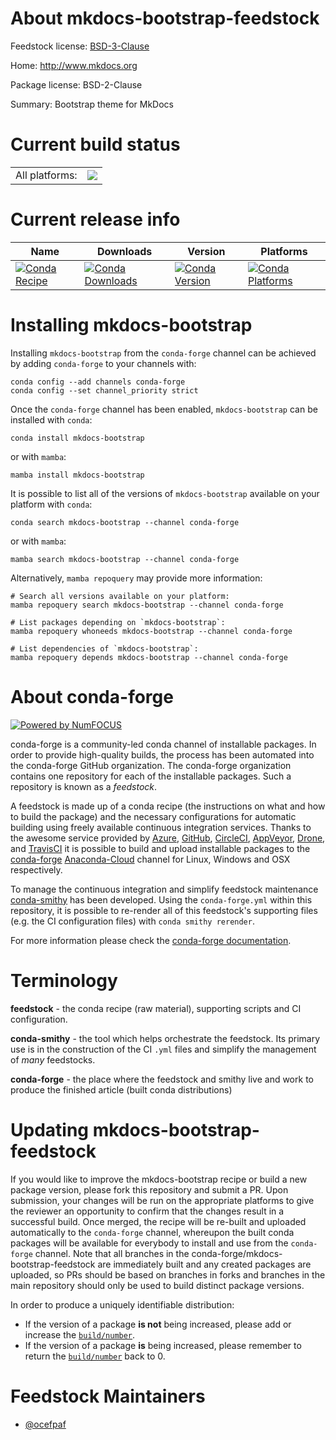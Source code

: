 About mkdocs-bootstrap-feedstock
================================

Feedstock license: [BSD-3-Clause](https://github.com/conda-forge/mkdocs-bootstrap-feedstock/blob/main/LICENSE.txt)

Home: http://www.mkdocs.org

Package license: BSD-2-Clause

Summary: Bootstrap theme for MkDocs

Current build status
====================


<table><tr><td>All platforms:</td>
    <td>
      <a href="https://dev.azure.com/conda-forge/feedstock-builds/_build/latest?definitionId=3096&branchName=main">
        <img src="https://dev.azure.com/conda-forge/feedstock-builds/_apis/build/status/mkdocs-bootstrap-feedstock?branchName=main">
      </a>
    </td>
  </tr>
</table>

Current release info
====================

| Name | Downloads | Version | Platforms |
| --- | --- | --- | --- |
| [![Conda Recipe](https://img.shields.io/badge/recipe-mkdocs--bootstrap-green.svg)](https://anaconda.org/conda-forge/mkdocs-bootstrap) | [![Conda Downloads](https://img.shields.io/conda/dn/conda-forge/mkdocs-bootstrap.svg)](https://anaconda.org/conda-forge/mkdocs-bootstrap) | [![Conda Version](https://img.shields.io/conda/vn/conda-forge/mkdocs-bootstrap.svg)](https://anaconda.org/conda-forge/mkdocs-bootstrap) | [![Conda Platforms](https://img.shields.io/conda/pn/conda-forge/mkdocs-bootstrap.svg)](https://anaconda.org/conda-forge/mkdocs-bootstrap) |

Installing mkdocs-bootstrap
===========================

Installing `mkdocs-bootstrap` from the `conda-forge` channel can be achieved by adding `conda-forge` to your channels with:

```
conda config --add channels conda-forge
conda config --set channel_priority strict
```

Once the `conda-forge` channel has been enabled, `mkdocs-bootstrap` can be installed with `conda`:

```
conda install mkdocs-bootstrap
```

or with `mamba`:

```
mamba install mkdocs-bootstrap
```

It is possible to list all of the versions of `mkdocs-bootstrap` available on your platform with `conda`:

```
conda search mkdocs-bootstrap --channel conda-forge
```

or with `mamba`:

```
mamba search mkdocs-bootstrap --channel conda-forge
```

Alternatively, `mamba repoquery` may provide more information:

```
# Search all versions available on your platform:
mamba repoquery search mkdocs-bootstrap --channel conda-forge

# List packages depending on `mkdocs-bootstrap`:
mamba repoquery whoneeds mkdocs-bootstrap --channel conda-forge

# List dependencies of `mkdocs-bootstrap`:
mamba repoquery depends mkdocs-bootstrap --channel conda-forge
```


About conda-forge
=================

[![Powered by
NumFOCUS](https://img.shields.io/badge/powered%20by-NumFOCUS-orange.svg?style=flat&colorA=E1523D&colorB=007D8A)](https://numfocus.org)

conda-forge is a community-led conda channel of installable packages.
In order to provide high-quality builds, the process has been automated into the
conda-forge GitHub organization. The conda-forge organization contains one repository
for each of the installable packages. Such a repository is known as a *feedstock*.

A feedstock is made up of a conda recipe (the instructions on what and how to build
the package) and the necessary configurations for automatic building using freely
available continuous integration services. Thanks to the awesome service provided by
[Azure](https://azure.microsoft.com/en-us/services/devops/), [GitHub](https://github.com/),
[CircleCI](https://circleci.com/), [AppVeyor](https://www.appveyor.com/),
[Drone](https://cloud.drone.io/welcome), and [TravisCI](https://travis-ci.com/)
it is possible to build and upload installable packages to the
[conda-forge](https://anaconda.org/conda-forge) [Anaconda-Cloud](https://anaconda.org/)
channel for Linux, Windows and OSX respectively.

To manage the continuous integration and simplify feedstock maintenance
[conda-smithy](https://github.com/conda-forge/conda-smithy) has been developed.
Using the ``conda-forge.yml`` within this repository, it is possible to re-render all of
this feedstock's supporting files (e.g. the CI configuration files) with ``conda smithy rerender``.

For more information please check the [conda-forge documentation](https://conda-forge.org/docs/).

Terminology
===========

**feedstock** - the conda recipe (raw material), supporting scripts and CI configuration.

**conda-smithy** - the tool which helps orchestrate the feedstock.
                   Its primary use is in the construction of the CI ``.yml`` files
                   and simplify the management of *many* feedstocks.

**conda-forge** - the place where the feedstock and smithy live and work to
                  produce the finished article (built conda distributions)


Updating mkdocs-bootstrap-feedstock
===================================

If you would like to improve the mkdocs-bootstrap recipe or build a new
package version, please fork this repository and submit a PR. Upon submission,
your changes will be run on the appropriate platforms to give the reviewer an
opportunity to confirm that the changes result in a successful build. Once
merged, the recipe will be re-built and uploaded automatically to the
`conda-forge` channel, whereupon the built conda packages will be available for
everybody to install and use from the `conda-forge` channel.
Note that all branches in the conda-forge/mkdocs-bootstrap-feedstock are
immediately built and any created packages are uploaded, so PRs should be based
on branches in forks and branches in the main repository should only be used to
build distinct package versions.

In order to produce a uniquely identifiable distribution:
 * If the version of a package **is not** being increased, please add or increase
   the [``build/number``](https://docs.conda.io/projects/conda-build/en/latest/resources/define-metadata.html#build-number-and-string).
 * If the version of a package **is** being increased, please remember to return
   the [``build/number``](https://docs.conda.io/projects/conda-build/en/latest/resources/define-metadata.html#build-number-and-string)
   back to 0.

Feedstock Maintainers
=====================

* [@ocefpaf](https://github.com/ocefpaf/)

